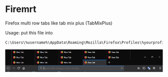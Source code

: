 # Firemrt
Firefox multi row tabs like tab mix plus (TabMixPlus)

Usage: put this file into

```bash
C:\Users\%username%\AppData\Roaming\Mozilla\Firefox\Profiles\%yourprofile%.default\chrome
```

![screenshot](https://raw.githubusercontent.com/aplab/firemrt/master/Screenshot.png)